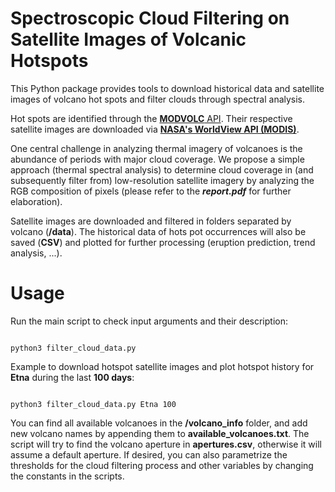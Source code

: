 
# Spectroscopic Cloud Filtering on Satellite Images of Volcanic Hotspots

  

This Python package provides tools to download historical data and satellite images of volcano hot spots and filter clouds through spectral analysis. <br>

Hot spots are identified through the [**MODVOLC** API](http://modis.higp.hawaii.edu/). Their respective satellite images are downloaded via **[NASA's WorldView API (MODIS)](https://wvs.earthdata.nasa.gov/)**. <br>

One central challenge in analyzing thermal imagery of volcanoes is the abundance of periods with major cloud coverage. We propose a simple approach (thermal spectral analysis) to determine cloud coverage in (and subsequently filter from) low-resolution satellite imagery by analyzing the RGB composition of pixels (please refer to the ***report.pdf*** for further elaboration). 

Satellite images are downloaded and filtered in folders separated by volcano (**/data**). The historical data of hots pot occurrences will also be saved (**CSV**) and plotted for further processing (eruption prediction, trend analysis, ...). 

  

# Usage

Run the main script to check input arguments and their description:

  

```

python3 filter_cloud_data.py

```

  

Example to download hotspot satellite images and plot hotspot history for **Etna** during the last **100 days**:

  

```

python3 filter_cloud_data.py Etna 100

```


You can find all available volcanoes in the **/volcano_info** folder, and add new volcano names by appending them to **available_volcanoes.txt**. The script will try to find the volcano aperture in **apertures.csv**, otherwise it will assume a default aperture. If desired, you can also parametrize the thresholds for the cloud filtering process and other variables by changing the constants in the scripts.

